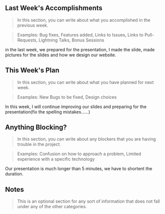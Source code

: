 ## Last Week's Accomplishments

> In this section, you can write about what you accomplished in the previous week.

> Examples:
> Bug fixes, Features added, Links to Issues, Links to Pull-Requests, Lightning Talks, Bonus Sessions

in the last week, we prepared for the presentation, I made the slide, made pictures for the slides and how we design our website.

## This Week's Plan

> In this section, you can write about what you have planned for next week.

> Examples: New Bugs to be fixed, Design choices

In this week, I will continue improving our slides and preparing for the presentation(fix the spelling mistakes......)
## Anything Blocking?

> In this section, you can write about any blockers that you are having trouble in the project.

> Examples: Confusion on how to approach a problem, Limited experience with a specific technology

Our presentation is much longer than 5 minutes, we have to shortent the duration.

## Notes

> This is an optional section for any sort of information that does not fall under any of the other categories.
